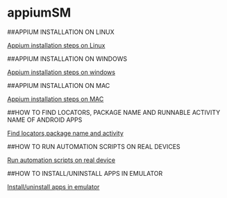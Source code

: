 # appiumSM

##APPIUM INSTALLATION ON LINUX


[Appium installation steps on Linux](https://drive.google.com/open?id=1Dasfe5TRFAjWPawoIzR8jyuSRJeqJgJeBOa_9EzSfTQ)


##APPIUM INSTALLATION ON WINDOWS


[Appium installation steps on windows](https://drive.google.com/open?id=1chmdNYx1O6uealiXb0xK3DyUfsIA1Yk1b-r7b2gfGf4)


##APPIUM INSTALLATION ON MAC


[Appium installation steps on MAC](https://drive.google.com/open?id=1ZIVfeLIBOGH5ojWXyx_bC40UeRMxInooRkNWDeQLdH0)


##HOW TO FIND LOCATORS, PACKAGE NAME AND RUNNABLE ACTIVITY NAME OF ANDROID APPS


[Find locators,package name and activity](https://drive.google.com/open?id=1zdfzyFW84ymTyHxvzbwr1EzQQMZg-8jDUnGJb3ZtDNs)


##HOW TO RUN AUTOMATION SCRIPTS ON REAL DEVICES


[Run automation scripts on real device](https://drive.google.com/open?id=1-ePn7y9QzJQkPAO9iUUHmFv0ItOC19yD4xLWrFjrEd8)


##HOW TO INSTALL/UNINSTALL APPS IN EMULATOR


[Install/uninstall apps in emulator](https://drive.google.com/open?id=1I8odyn803ZRukrBf5O4uk93aap75-YK3dH3bgS2e7Ms)





